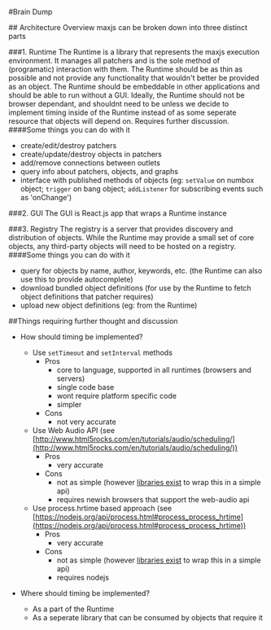 #Brain Dump

##<a name="architecture"/></a> Architecture Overview
maxjs can be broken down into three distinct parts

###<a name="runtime"></a>1. Runtime
The Runtime is a library that represents the maxjs execution environment. It manages all patchers and is the sole
method of (programatic) interaction with them. The Runtime should be as thin as possible and not provide any functionality
that wouldn't better be provided as an object. The Runtime should be embeddable in other applications and should be able
to run without a GUI. Ideally, the Runtime should not be browser dependant, and shouldnt need to be unless we decide to 
implement timing inside of the Runtime instead of as some seperate resource that objects will depend on.
Requires further discussion.
####Some things you can do with it
* create/edit/destroy patchers
* create/update/destroy objects in patchers
* add/remove connections between outlets
* query info about patchers, objects, and graphs
* interface with published methods of objects (eg: `setValue` on numbox object; `trigger` on bang object; `addListener` 
for subscribing events such as 'onChange')

###<a name="gui"></a>2. GUI
The GUI is React.js app that wraps a Runtime instance

###<a name="registry"></a>3. Registry
The registry is a server that provides discovery and distribution of objects. While the Runtime may provide a small set
of core objects, any third-party objects will need to be hosted on a registry.
####Some things you can do with it
* query for objects by name, author, keywords, etc. (the Runtime can also use this to provide autocomplete) 
* download bundled object definitions (for use by the Runtime to fetch object definitions that patcher requires)
* upload new object definitions (eg: from the Runtime)


##<a name="discuss"></a>Things requiring further thought and discussion
* How should timing be implemented?
	* Use `setTimeout` and `setInterval` methods
		* Pros
			* core to language, supported in all runtimes (browsers and servers)
			* single code base
			* wont require platform specific code
			* simpler
		* Cons
			* not very accurate
	* Use Web Audio API (see [http://www.html5rocks.com/en/tutorials/audio/scheduling/](http://www.html5rocks.com/en/tutorials/audio/scheduling/))
		* Pros
			* very accurate
		* Cons
			* not as simple (however [libraries exist](https://github.com/sebpiq/WAAClock) to wrap this in a simple api)
			* requires newish browsers that support the web-audio api
	* Use process.hrtime based approach (see [https://nodejs.org/api/process.html#process_process_hrtime](https://nodejs.org/api/process.html#process_process_hrtime))
		* Pros
			* very accurate
		* Cons
			* not as simple (however [libraries exist](https://github.com/Krb686/nanotimer) to wrap this in a simple api)
			* requires nodejs
		
* Where should timing be implemented?
	* As a part of the Runtime
	* As a seperate library that can be consumed by objects that require it
